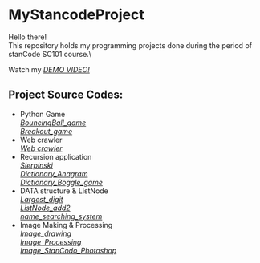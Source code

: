 # MyStancodeProject
Hello there!\
This repository holds my programming projects done during the period of stanCode SC101 course.\

Watch my *[DEMO VIDEO!](https://drive.google.com/drive/folders/1Gi3bn9qPW_gR0ISyGzVPLd5Bztdvd7rF?fbclid=IwAR36BW3v_bHn-Idsh-0_ROSWLwrXOzoervZId25OOzH2LX4b6FCGDfULdDg)*

## Project Source Codes:
* Python Game\
  *[BouncingBall_game](https://github.com/domo850625/MyStancodeProject/blob/main/mystancodeproject/BouncingBall/bouncing_ball.py)*\
  *[Breakout_game](https://github.com/domo850625/MyStancodeProject/blob/main/mystancodeproject/BreakoutGame/breakout_extention.py)*
* Web crawler\
  *[Web crawler](https://github.com/domo850625/MyStancodeProject/blob/main/mystancodeproject/Webcrawler/webcrawler.py)*
* Recursion application\
  *[Sierpinski](https://github.com/domo850625/MyStancodeProject/blob/main/mystancodeproject/Recursion_Sierpinski/sierpinski.py)*\
  *[Dictionary_Anagram](https://github.com/domo850625/MyStancodeProject/blob/main/mystancodeproject/RecursionDictionary_Anagram/anagram.py)*\
  *[Dictionary_Boggle_game](https://github.com/domo850625/MyStancodeProject/blob/main/mystancodeproject/RecursionDictionary_Boggle_game/boggle.py)*
* DATA structure & ListNode\
  *[Largest_digit](https://github.com/domo850625/MyStancodeProject/blob/main/mystancodeproject/Largest_digit/largest_digit.py)*\
  *[ListNode_add2](https://github.com/domo850625/MyStancodeProject/blob/main/mystancodeproject/ListNode_add2/add2.py)*\
  *[name_searching_system](https://github.com/domo850625/MyStancodeProject/tree/main/mystancodeproject/name_searching_system)*
* Image Making & Processing\
  *[Image_drawing](https://github.com/domo850625/MyStancodeProject/blob/main/mystancodeproject/Drawing/my_drawing.py)*\
  *[Image_Processing](https://github.com/domo850625/MyStancodeProject/blob/main/mystancodeproject/ImageProcessing/blur.py)*\
  *[Image_StanCodo_Photoshop](https://github.com/domo850625/MyStancodeProject/blob/main/mystancodeproject/StanCodo_Photoshop/stanCodoshop.py)*
